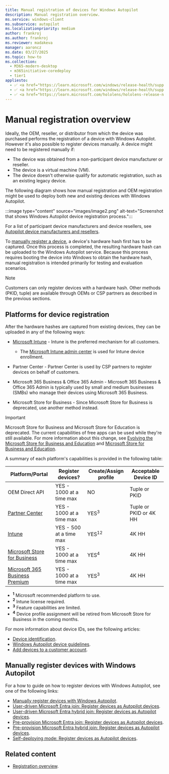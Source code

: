 ```yaml
---
title: Manual registration of devices for Windows Autopilot
description: Manual registration overview.
ms.service: windows-client
ms.subservice: autopilot
ms.localizationpriority: medium
author: frankroj
ms.author: frankroj
ms.reviewer: madakeva
manager: aaroncz
ms.date: 03/27/2025
ms.topic: how-to
ms.collection:
  - M365-modern-desktop
  - m365initiative-coredeploy
  - tier1
appliesto:
  - ✅ <a href="https://learn.microsoft.com/windows/release-health/supported-versions-windows-client" target="_blank">Windows 11</a>
  - ✅ <a href="https://learn.microsoft.com/windows/release-health/supported-versions-windows-client" target="_blank">Windows 10</a>
  - ✅ <a href="https://learn.microsoft.com/hololens/hololens-release-notes" target="_blank">Windows Holographic</a>
---
```


# Manual registration overview

Ideally, the OEM, reseller, or distributor from which the device was purchased performs the registration of a device with Windows Autopilot. However it's also possible to register devices manually. A device might need to be registered manually if:

- The device was obtained from a non-participant device manufacturer or reseller.
- The device is a virtual machine (VM).
- The device doesn't otherwise qualify for automatic registration, such as an existing legacy device.

The following diagram shows how manual registration and OEM registration might be used to deploy both new and existing devices with Windows Autopilot.

:::image type="content" source="images/image2.png" alt-text="Screenshot that shows Windows Autopilot device registration process.":::

For a list of participant device manufacturers and device resellers, see [Autopilot device manufacturers and resellers](https://www.microsoft.com/microsoft-365/windows/windows-autopilot).

To [manually register a device](add-devices.md), a device's hardware hash first has to be captured. Once this process is completed, the resulting hardware hash can be uploaded to the Windows Autopilot service. Because this process requires booting the device into Windows to obtain the hardware hash, manual registration is intended primarily for testing and evaluation scenarios.

> [!NOTE]
>
> Customers can only register devices with a hardware hash. Other methods (PKID, tuple) are available through OEMs or CSP partners as described in the previous sections.

## Platforms for device registration

After the hardware hashes are captured from existing devices, they can be uploaded in any of the following ways:

- [Microsoft Intune](add-devices.md) - Intune is the preferred mechanism for all customers.

  - The [Microsoft Intune admin center](https://go.microsoft.com/fwlink/?linkid=2109431) is used for Intune device enrollment.

- Partner Center - Partner Center is used by CSP partners to register devices on behalf of customers.

- Microsoft 365 Business & Office 365 Admin - Microsoft 365 Business & Office 365 Admin is typically used by small and medium businesses (SMBs) who manage their devices using Microsoft 365 Business.

- Microsoft Store for Business - Since Microsoft Store for Business is deprecated, use another method instead.

> [!IMPORTANT]
>
> Microsoft Store for Business and Microsoft Store for Education is deprecated. The current capabilities of free apps can be used while they're still available. For more information about this change, see [Evolving the Microsoft Store for Business and Education](https://techcommunity.microsoft.com/t5/windows-it-pro-blog/evolving-the-microsoft-store-for-business-and-education/ba-p/2569423) and [Microsoft Store for Business and Education](/microsoft-store/).

A summary of each platform's capabilities is provided in the following table:

| Platform/Portal | Register devices? | Create/Assign profile | Acceptable Device ID |
|---|---|--|--|
| OEM Direct API | YES - 1000 at a time max | NO | Tuple or PKID |
| [Partner Center](/partner-center/autopilot) | YES - 1000 at a time max | YES<sup>3</sup> | Tuple or PKID or 4K HH |
| [Intune](add-devices.md) | YES - 500 at a time max | YES<sup>12</sup> | 4K HH |
| [Microsoft Store for Business](/microsoft-store/add-profile-to-devices#manage-autopilot-deployment-profiles) | YES - 1000 at a time max | YES<sup>4</sup> | 4K HH |
| [Microsoft 365 Business Premium](/microsoft-365/business/create-and-edit-autopilot-profiles) | YES - 1000 at a time max | YES<sup>3</sup> | 4K HH |

- **<sup>1</sup>** Microsoft recommended platform to use.
- **<sup>2</sup>** Intune license required.
- **<sup>3</sup>** Feature capabilities are limited.
- **<sup>4</sup>** Device profile assignment will be retired from Microsoft Store for Business in the coming months.

For more information about device IDs, see the following articles:

- [Device identification](registration-overview.md#device-identification).
- [Windows Autopilot device guidelines](autopilot-device-guidelines.md).
- [Add devices to a customer account](/partner-center/autopilot).

## Manually register devices with Windows Autopilot

For a how to guide on how to register devices with Windows Autopilot, see one of the following links:

- [Manually register devices with Windows Autopilot](add-devices.md).
- [User-driven Microsoft Entra join: Register devices as Autopilot devices](tutorial/user-driven/azure-ad-join-register-device.md).
- [User-driven Microsoft Entra hybrid join: Register devices as Autopilot devices](tutorial/user-driven/hybrid-azure-ad-join-register-device.md).
- [Pre-provision Microsoft Entra join: Register devices as Autopilot devices](tutorial/pre-provisioning/azure-ad-join-register-device.md).
- [Pre-provision Microsoft Entra hybrid join: Register devices as Autopilot devices](tutorial/pre-provisioning/hybrid-azure-ad-join-register-device.md).
- [Self-deploying mode: Register devices as Autopilot devices](tutorial/self-deploying/self-deploying-register-device).

## Related content

- [Registration overview](registration-overview.md).
